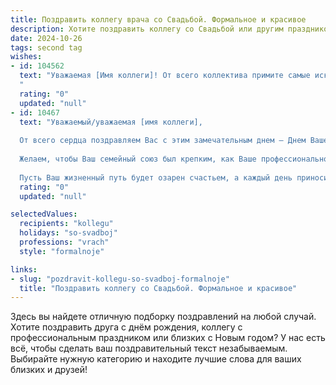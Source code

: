 ```yaml
---
title: Поздравить коллегу врача со Свадьбой. Формальное и красивое
description: Хотите поздравить коллегу со Свадьбой или другим праздником? Наш ИИ создаст незабываемое поздравление, а вы обязательно выделитесь среди других.  
date: 2024-10-26
tags: second tag
wishes:
- id: 104562
  text: "Уважаемая [Имя коллеги]! От всего коллектива примите самые искренние поздравления с Днём вашей свадьбы! Желаем вам крепкой и счастливой семейной жизни, взаимной любви и полного взаимопонимания. Пусть ваш семейный очаг всегда будет тёплым и уютным, а профессиональные успехи в медицине только приумножаются.  Гордимся вами и желаем всего самого наилучшего!
  "
  rating: "0"
  updated: "null"
- id: 10467
  text: "Уважаемый/уважаемая [имя коллеги],
  
  От всего сердца поздравляем Вас с этим замечательным днем – Днем Вашей свадьбы!
  
  Желаем, чтобы Ваш семейный союз был крепким, как Ваше профессиональное мастерство, и наполнен любовью и нежностью. Пусть в Вашем доме всегда царят тепло и взаимопонимание.
  
  Пусть Ваш жизненный путь будет озарен счастьем, а каждый день приносит радость и благополучие. Здоровья Вам, процветания и долгих лет совместной жизни!"
  rating: "0"
  updated: "null"

selectedValues:
  recipients: "kollegu"
  holidays: "so-svadboj"
  professions: "vrach"
  style: "formalnoje"

links:
- slug: "pozdravit-kollegu-so-svadboj-formalnoje"
  title: "Поздравить коллегу со Свадьбой. Формальное и красивое"
---
```


Здесь вы найдете отличную подборку поздравлений на любой случай.
Хотите поздравить друга с днём рождения, коллегу с профессиональным праздником или близких с Новым годом? У нас есть всё, чтобы сделать ваш поздравительный текст незабываемым. Выбирайте нужную категорию и находите лучшие слова для ваших близких и друзей!
